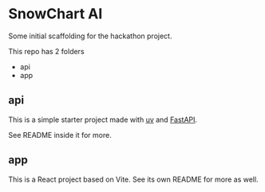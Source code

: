 # SnowChart AI

Some initial scaffolding for the hackathon project.

This repo has 2 folders 
- api
- app

## api

This is a simple starter project made with [uv](https://docs.astral.sh/uv/getting-started/installation/) and [FastAPI](https://fastapi.tiangolo.com/#create-it). 

See README inside it for more.

## app

This is a React project based on Vite. See its own README for more as well.